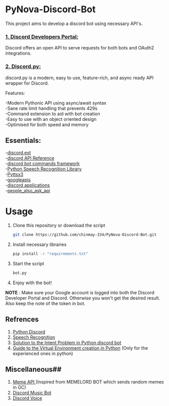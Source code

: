 # PyNova-Discord-Bot

This project aims to develop a discord bot using necessary API's.

### [1. Discord Developers Portal:](https://discord.com/developers/docs/intro)
Discord offers an open API to serve requests for both bots and OAuth2 integrations.     


### [2. Discord.py:](https://discordpy.readthedocs.io/en/stable/index.html#)
discord.py is a modern, easy to use, feature-rich, and async ready API wrapper for Discord.  

Features:  

-Modern Pythonic API using async/await syntax  
-Sane rate limit handling that prevents 429s  
-Command extension to aid with bot creation  
-Easy to use with an object oriented design  
-Optimised for both speed and memory  

## Essentials:
-[discord.ext](https://discordpy.readthedocs.io/en/stable/ext/commands/index.html)  
-[discord API Reference](https://discordpy.readthedocs.io/en/stable/api.html#)  
-[discord bot commands framework](https://discordpy.readthedocs.io/en/stable/ext/commands/index.html)  
-[Python Speech Recognition Library](https://pypi.org/project/SpeechRecognition/)  
-[Pyttsx3](https://pypi.org/project/pyttsx3/)  
-[googleapis](https://github.com/googleapis/google-api-python-client)  
-[discord applications](https://discord.com/developers/applications)  
-[people_also_ask_api](https://pypi.org/project/people-also-ask/)

# Usage

1. Clone this repository or download the script

    ```bash
    git clone https://github.com/chinmay-334/PyNova-Discord-Bot.git
    ```

2. Install necessary libraries
    ```bash
    pip install -r "requirements.txt"
    ```

3. Start the script

    ```bash
    bot.py
    ```

4. Enjoy with the bot!  
  

**NOTE** : Make sure your Google account is logged into both the Discord Developer Portal and Discord. Otherwise you won't get the desired result. Also keep the note of the token in bot.

## Refrences ##
1. [Python Discord](https://youtube.com/playlist?list=PLW3GfRiBCHOhfVoiDZpSz8SM_HybXRPzZ)
2. [Speech Recognition](https://www.youtube.com/watch?v=mYUyaKmvu6Y)
3. [Solution to the Intent Problem in Python discord bot](https://stackoverflow.com/questions/73397484/i-was-trying-to-make-a-discord-bot-when-i-got-an-intents-error)
4. [Guide to the Virtual Environment creation in Python](https://www.youtube.com/watch?v=KxvKCSwlUv8) (Only for the experienced ones in python)

## Miscellaneous##
1. [Meme API ](https://github.com/D3vd/Meme_Api)(Inspired from MEMELORD BOT which sends random memes in GC)
2. [Discord Music Bot](https://github.com/topics/discord-music-bot?l=python)
3. [Discord Voice](https://www.youtube.com/watch?v=wuVRK7r6iaI)
